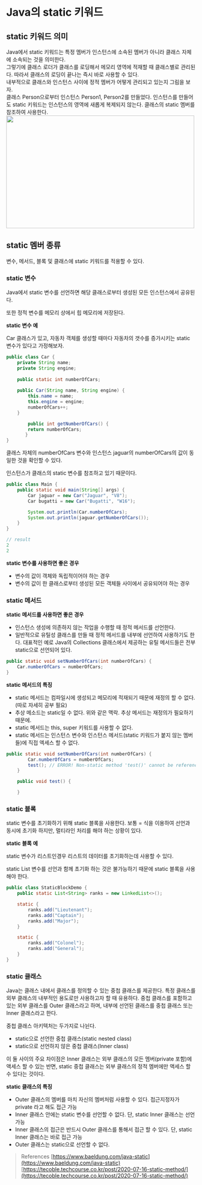 # Java의 static 키워드

## static 키워드 의미

Java에서 static 키워드는 특정 멤버가 인스턴스에 소속된 멤버가 아니라 클래스 자체에 소속되는 것을 의미한다.<br/>
그렇기에 클래스 로더가 클래스를 로딩해서 메모리 영역에 적재할 때 클래스별로 관리된다. 따라서 클래스의 로딩이 끝나는 즉시 바로 사용할 수 있다.<br/>
내부적으로 클래스와 인스턴스 사이에 정적 멤버가 어떻게 관리되고 있는지 그림을 보자.<br/>
클래스 Person으로부터 인스턴스 Person1, Person2를 만들었다. 인스턴스를 만들어도 static 키워드는 인스턴스의 영역에 새롭게 복제되지 않는다. 클래스의 static 멤버를 참조하여 사용한다. <br/>
<img src="https://user-images.githubusercontent.com/52793122/148633648-0135b7f8-7473-42c2-96ab-d421a32277d8.png"  width="500" height="300"/>

## static 멤버 종류

변수, 메서드, 블록 및 클래스에 static 키워드를 적용할 수 있다. 

### static 변수

Java에서 static 변수를 선언하면 해당 클래스로부터 생성된 모든 인스턴스에서 공유된다.

또한 정적 변수를 메모리 상에서 힙 메모리에 저장된다.

**static 변수 예**

Car 클래스가 있고, 자동차 객체를 생성할 때마다 자동차의 갯수를 증가시키는 static 변수가 있다고 가정해보자. 

```java
public class Car {
    private String name;
    private String engine;
    
    public static int numberOfCars;
    
    public Car(String name, String engine) {
        this.name = name;
        this.engine = engine;
        numberOfCars++;
    }

		public int getNumberOfCars() {
        return numberOfCars;
	   }
}
```

클래스 자체의 numberOfCars 변수와 인스턴스 jaguar의 numberOfCars의 값이 동일한 것을 확인할 수 있다. 

인스턴스가 클래스의 static 변수를 참조하고 있기 때문이다. 

```java
public class Main {
    public static void main(String[] args) {
        Car jaguar = new Car("Jaguar", "V8");
        Car bugatti = new Car("Bugatti", "W16");

        System.out.println(Car.numberOfCars);
        System.out.println(jaguar.getNumberOfCars());
    }
}

// result
2
2
```

**static 변수를 사용하면 좋은 경우**

- 변수의 값이 객체와 독립적이어야 하는 경우
- 변수의 값이 한 클래스로부터 생성된 모든 객체들 사이에서 공유되어야 하는 경우

### static 메서드

**static 메서드를 사용하면 좋은 경우**

- 인스턴스 생성에 의존하지 않는 작업을 수행할 때 정적 메서드를 선언한다.
- 일반적으로 유틸성 클래스를 만들 때 정적 메서드를 내부에 선언하여 사용하기도 한다. 대표적인 예로 Java의 Collections 클래스에서 제공하는 유틸 메서드들은 전부 static으로 선언되어 있다.

```java
public static void setNumberOfCars(int numberOfCars) {
    Car.numberOfCars = numberOfCars;
}
```

**static 메서드의 특징**

- static 메서드는 컴파일시에 생성되고 메모리에 적재되기 때문에 재정의 할 수 없다. (따로 자세히 공부 필요)
- 추상 메소드는 static일 수 없다. 위와 같은 맥락. 추상 메서드는 재정의가 필요하기 때문에.
- static 메서드는 this, super 키워드를 사용할 수 없다.
- static 메서드는 인스턴스 변수와 인스턴스 메서드(static 키워드가 붙지 않는 멤버들)에 직접 엑세스 할 수 없다.

```java
public static void setNumberOfCars(int numberOfCars) {
        Car.numberOfCars = numberOfCars;
        test(); // ERROR! Non-static method 'test()' cannot be referenced from a static context
    }

    public void test() {

    }
```

### static 블록

static 변수를 초기화하기 위해 static 블록을 사용한다. 보통 = 식을 이용하여 선언과 동시에 초기화 하지만, 멀티라인 처리를 해야 하는 상황이 있다.

**static 블록 예**

static 변수가 리스트인경우 리스트의 데이터를 초기화하는데 사용할 수 있다.

static List 변수를 선언과 함께 초기화 하는 것은 불가능하기 때문에 static 블록을 사용해야 한다. 

```java
public class StaticBlockDemo {
    public static List<String> ranks = new LinkedList<>();

    static {
        ranks.add("Lieutenant");
        ranks.add("Captain");
        ranks.add("Major");
    }

    static {
        ranks.add("Colonel");
        ranks.add("General");
    }
}
```

### static 클래스

Java는 클래스 내에서 클래스를 정의할 수 있는 중첩 클래스를 제공한다. 특정 클래스를 외부 클래스의 내부적인 용도로만 사용하고자 할 때 유용하다. 중첩 클래스를 포함하고 있는 외부 클래스를 Outer 클래스라고 하며, 내부에 선언된 클래스를 중첩 클래스 또는 Inner 클래스라고 한다. 

중첩 클래스 아키텍처는 두가지로 나뉜다. 

- static으로 선언한 중첩 클래스(static nested class)
- static으로 선언하지 않은 중첩 클래스(Inner class)

이 둘 사이의 주요 차이점은 Inner 클래스는 외부 클래스의 모든 멤버(private 포함)에 액세스 할 수 있는 반면, static 중첩 클래스는 외부 클래스의 정적 멤버에만 액세스 할 수 있다는 것이다.

**static 클래스의 특징**

- Outer 클래스의 멤버를 마치 자신의 멤버처럼 사용할 수 있다. 접근지정자가 private 라고 해도 접근 가능
- Inner 클래스 안에는 static 변수를 선언할 수 없다. 단, static Inner 클래스는 선언 가능
- Inner 클래스의 접근은 반드시 Outer 클래스를 통해서 접근 할 수 있다. 단, static Inner 클래스는 바로 접근 가능
- Outer 클래스는 static으로 선언할 수 없다.

> References
[https://www.baeldung.com/java-static](https://www.baeldung.com/java-static)
[https://tecoble.techcourse.co.kr/post/2020-07-16-static-method/](https://tecoble.techcourse.co.kr/post/2020-07-16-static-method/)
>
